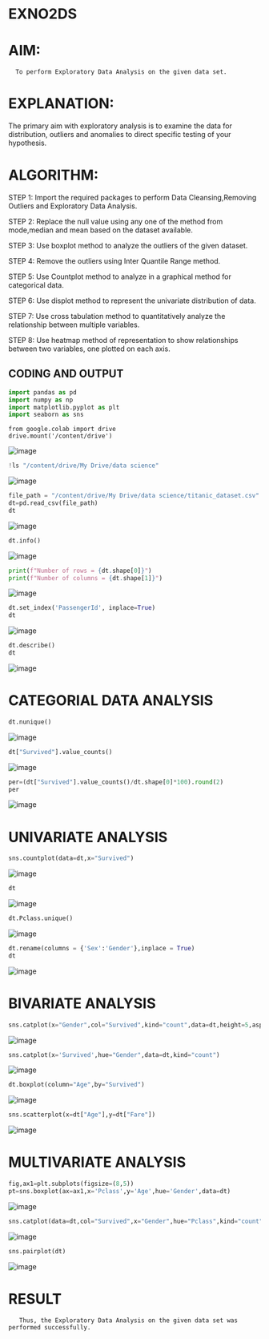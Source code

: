 # EXNO2DS
# AIM:
      To perform Exploratory Data Analysis on the given data set.
      
# EXPLANATION:
  The primary aim with exploratory analysis is to examine the data for distribution, outliers and anomalies to direct specific testing of your hypothesis.
  
# ALGORITHM:
STEP 1: Import the required packages to perform Data Cleansing,Removing Outliers and Exploratory Data Analysis.

STEP 2: Replace the null value using any one of the method from mode,median and mean based on the dataset available.

STEP 3: Use boxplot method to analyze the outliers of the given dataset.

STEP 4: Remove the outliers using Inter Quantile Range method.

STEP 5: Use Countplot method to analyze in a graphical method for categorical data.

STEP 6: Use displot method to represent the univariate distribution of data.

STEP 7: Use cross tabulation method to quantitatively analyze the relationship between multiple variables.

STEP 8: Use heatmap method of representation to show relationships between two variables, one plotted on each axis.

## CODING AND OUTPUT
``` py
import pandas as pd
import numpy as np
import matplotlib.pyplot as plt
import seaborn as sns
```
``` 
from google.colab import drive
drive.mount('/content/drive')
```
![image](https://github.com/user-attachments/assets/20e0afb1-68e3-4af1-bf85-2ce54e4bd204)
``` py
!ls "/content/drive/My Drive/data science"
```
![image](https://github.com/user-attachments/assets/47b850e3-12d0-43d6-97b7-c85c0444c6db)
``` py
file_path = "/content/drive/My Drive/data science/titanic_dataset.csv"
dt=pd.read_csv(file_path)
dt
```
![image](https://github.com/user-attachments/assets/9b025bd7-b9ce-49eb-a2ca-fcf2ac650236)
``` py
dt.info()
```
![image](https://github.com/user-attachments/assets/e0cdc302-e062-4090-8d6e-0af44d646f57)
``` py
print(f"Number of rows = {dt.shape[0]}")
print(f"Number of columns = {dt.shape[1]}")
```
![image](https://github.com/user-attachments/assets/189b48db-1ce0-428e-9305-a99463c4d02c)
``` py
dt.set_index('PassengerId', inplace=True)
dt
```
![image](https://github.com/user-attachments/assets/ff000ee1-8557-4a64-bcfe-c3ba7dec07c0)
``` py
dt.describe()
dt
```
![image](https://github.com/user-attachments/assets/a2521c0f-7af0-42ff-ba41-23621efd885e)
# CATEGORIAL DATA ANALYSIS
``` py
dt.nunique()
```
![image](https://github.com/user-attachments/assets/f095ff90-72ff-4d56-a88d-62091aeb78be)
``` py
dt["Survived"].value_counts()
```
![image](https://github.com/user-attachments/assets/42e499c6-1aa6-47d8-919f-7b146bceb25c)
``` py
per=(dt["Survived"].value_counts()/dt.shape[0]*100).round(2)
per
```
![image](https://github.com/user-attachments/assets/bfd2108b-9679-4bc9-b2a8-dd9c3da11de7)
# UNIVARIATE ANALYSIS
``` py
sns.countplot(data=dt,x="Survived")
```
![image](https://github.com/user-attachments/assets/6501e12f-106b-4217-b5f0-e3bb78fe74d2)
``` py
dt
```
![image](https://github.com/user-attachments/assets/a1eba480-f76a-4f17-8c96-b0bc24763431)
``` py
dt.Pclass.unique()
```
![image](https://github.com/user-attachments/assets/e7cfd47b-4c9e-4c34-9439-f662c321a658)
``` py
dt.rename(columns = {'Sex':'Gender'},inplace = True)
dt
```
![image](https://github.com/user-attachments/assets/1b9f6db5-11bd-4e74-aef9-7dfb477b0706)
# BIVARIATE ANALYSIS
``` py
sns.catplot(x="Gender",col="Survived",kind="count",data=dt,height=5,aspect=.7)
```
![image](https://github.com/user-attachments/assets/8dddec4d-a538-4b59-b75d-60e28df43814)
``` py
sns.catplot(x='Survived',hue="Gender",data=dt,kind="count")
```
![image](https://github.com/user-attachments/assets/341aad0e-28e4-462f-bb21-2e4411977a70)
``` py
dt.boxplot(column="Age",by="Survived")
```
![image](https://github.com/user-attachments/assets/b610ca86-a137-44cf-a3c3-27afaae7ed73)
``` py
sns.scatterplot(x=dt["Age"],y=dt["Fare"])
```
![image](https://github.com/user-attachments/assets/ea71bcfa-e89a-4ee5-b7a3-dbadc260b360)
# MULTIVARIATE ANALYSIS
``` py
fig,ax1=plt.subplots(figsize=(8,5))
pt=sns.boxplot(ax=ax1,x='Pclass',y='Age',hue='Gender',data=dt)
```
![image](https://github.com/user-attachments/assets/b4ea53e8-699f-4633-ae08-86938d514dea)
``` py
sns.catplot(data=dt,col="Survived",x="Gender",hue="Pclass",kind="count")
```
![image](https://github.com/user-attachments/assets/99a139f3-4b19-46b4-821e-11a880ccd178)
``` py
sns.pairplot(dt)
```
![image](https://github.com/user-attachments/assets/965d686a-1c3b-4e00-97f1-2a1a49356d16)



# RESULT
       Thus, the Exploratory Data Analysis on the given data set was performed successfully.

